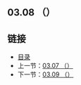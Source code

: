 ## 03.08 （）


## 链接
* [目录](https://github.com/alpha2018/go-zh/blob/master/tour/directory.md)
* 上一节：[03.07 （）](https://github.com/alpha2018/go-zh/blob/master/tour/03.07.md)
* 下一节：[03.09 （）](https://github.com/alpha2018/go-zh/blob/master/tour/03.09.md)
